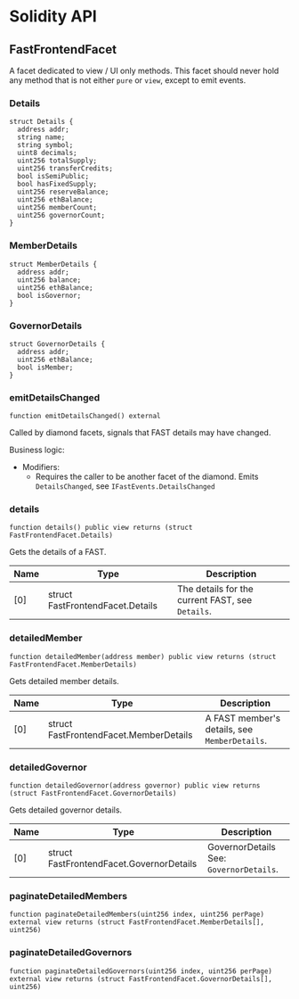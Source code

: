 # Solidity API

## FastFrontendFacet

A facet dedicated to view / UI only methods. This facet should never hold any method that
is not either `pure` or `view`, except to emit events.

### Details

```solidity
struct Details {
  address addr;
  string name;
  string symbol;
  uint8 decimals;
  uint256 totalSupply;
  uint256 transferCredits;
  bool isSemiPublic;
  bool hasFixedSupply;
  uint256 reserveBalance;
  uint256 ethBalance;
  uint256 memberCount;
  uint256 governorCount;
}
```

### MemberDetails

```solidity
struct MemberDetails {
  address addr;
  uint256 balance;
  uint256 ethBalance;
  bool isGovernor;
}
```

### GovernorDetails

```solidity
struct GovernorDetails {
  address addr;
  uint256 ethBalance;
  bool isMember;
}
```

### emitDetailsChanged

```solidity
function emitDetailsChanged() external
```

Called by diamond facets, signals that FAST details may have changed.

Business logic:
- Modifiers:
  - Requires the caller to be another facet of the diamond.
Emits `DetailsChanged`, see `IFastEvents.DetailsChanged`

### details

```solidity
function details() public view returns (struct FastFrontendFacet.Details)
```

Gets the details of a FAST.

| Name | Type | Description |
| ---- | ---- | ----------- |
| [0] | struct FastFrontendFacet.Details | The details for the current FAST, see `Details`. |

### detailedMember

```solidity
function detailedMember(address member) public view returns (struct FastFrontendFacet.MemberDetails)
```

Gets detailed member details.

| Name | Type | Description |
| ---- | ---- | ----------- |
| [0] | struct FastFrontendFacet.MemberDetails | A FAST member's details, see `MemberDetails`. |

### detailedGovernor

```solidity
function detailedGovernor(address governor) public view returns (struct FastFrontendFacet.GovernorDetails)
```

Gets detailed governor details.

| Name | Type | Description |
| ---- | ---- | ----------- |
| [0] | struct FastFrontendFacet.GovernorDetails | GovernorDetails See: `GovernorDetails`. |

### paginateDetailedMembers

```solidity
function paginateDetailedMembers(uint256 index, uint256 perPage) external view returns (struct FastFrontendFacet.MemberDetails[], uint256)
```

### paginateDetailedGovernors

```solidity
function paginateDetailedGovernors(uint256 index, uint256 perPage) external view returns (struct FastFrontendFacet.GovernorDetails[], uint256)
```

